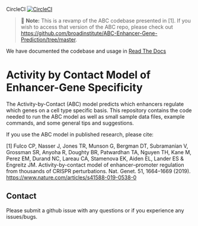 CircleCI [![CircleCI](https://dl.circleci.com/status-badge/img/gh/broadinstitute/ABC-Enhancer-Gene-Prediction.svg?style=svg)](https://app.circleci.com/pipelines/github/broadinstitute/ABC-Enhancer-Gene-Prediction)

> :memo: **Note:** This is a revamp of the ABC codebase presented in [1]. If you wish to access that version of the ABC repo, please check out https://github.com/broadinstitute/ABC-Enhancer-Gene-Prediction/tree/master.

We have documented the codebase and usage in [Read The Docs](https://abc-enhancer-gene-prediction.readthedocs.io/en/latest/) 

# Activity by Contact Model of Enhancer-Gene Specificity

The Activity-by-Contact (ABC) model predicts which enhancers regulate which genes on a cell type specific basis. This repository contains the code needed to run the ABC model as well as small sample data files, example commands, and some general tips and suggestions.

If you use the ABC model in published research, please cite:

[1] Fulco CP, Nasser J, Jones TR, Munson G, Bergman DT, Subramanian V, Grossman SR, Anyoha R, Doughty BR, Patwardhan TA, Nguyen TH, Kane M, Perez EM, Durand NC, Lareau CA, Stamenova EK, Aiden EL, Lander ES & Engreitz JM. Activity-by-contact model of enhancer–promoter regulation from thousands of CRISPR perturbations. Nat. Genet. 51, 1664–1669 (2019). https://www.nature.com/articles/s41588-019-0538-0

## Contact
Please submit a github issue with any questions or if you experience any issues/bugs. 


